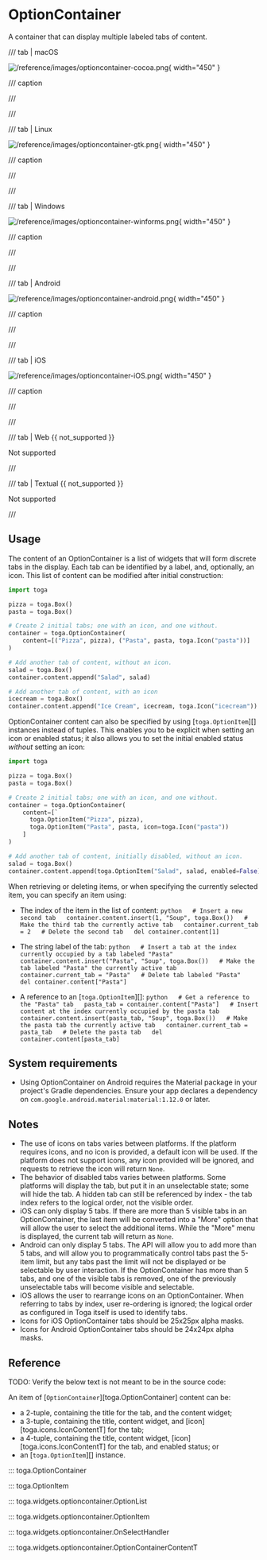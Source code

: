 # OptionContainer

A container that can display multiple labeled tabs of content.

/// tab | macOS

![/reference/images/optioncontainer-cocoa.png](/reference/images/optioncontainer-cocoa.png){ width="450" }

/// caption

///

<!-- TODO: Update alt text -->

///

/// tab | Linux

![/reference/images/optioncontainer-gtk.png](/reference/images/optioncontainer-gtk.png){ width="450" }

/// caption

///

<!-- TODO: Update alt text -->

///

/// tab | Windows

![/reference/images/optioncontainer-winforms.png](/reference/images/optioncontainer-winforms.png){ width="450" }

/// caption

///

<!-- TODO: Update alt text -->

///

/// tab | Android

![/reference/images/optioncontainer-android.png](/reference/images/optioncontainer-android.png){ width="450" }

/// caption

///

<!-- TODO: Update alt text -->

///

/// tab | iOS

![/reference/images/optioncontainer-iOS.png](/reference/images/optioncontainer-iOS.png){ width="450" }

/// caption

///

<!-- TODO: Update alt text -->

///

/// tab | Web {{ not_supported }}

Not supported

///

/// tab | Textual {{ not_supported }}

Not supported

///

## Usage

The content of an OptionContainer is a list of widgets that will form discrete tabs in the display. Each tab can be identified by a label, and, optionally, an icon. This list of content can be modified after initial construction:

```python
import toga

pizza = toga.Box()
pasta = toga.Box()

# Create 2 initial tabs; one with an icon, and one without.
container = toga.OptionContainer(
    content=[("Pizza", pizza), ("Pasta", pasta, toga.Icon("pasta"))]
)

# Add another tab of content, without an icon.
salad = toga.Box()
container.content.append("Salad", salad)

# Add another tab of content, with an icon
icecream = toga.Box()
container.content.append("Ice Cream", icecream, toga.Icon("icecream"))
```

OptionContainer content can also be specified by using [`toga.OptionItem`][] instances instead of tuples. This enables you to be explicit when setting an icon or enabled status; it also allows you to set the initial enabled status *without* setting an icon:

```python
import toga

pizza = toga.Box()
pasta = toga.Box()

# Create 2 initial tabs; one with an icon, and one without.
container = toga.OptionContainer(
    content=[`
      toga.OptionItem("Pizza", pizza),
      toga.OptionItem("Pasta", pasta, icon=toga.Icon("pasta"))
    ]
)

# Add another tab of content, initially disabled, without an icon.
salad = toga.Box()
container.content.append(toga.OptionItem("Salad", salad, enabled=False))
```

When retrieving or deleting items, or when specifying the currently selected item, you can specify an item using:

- The index of the item in the list of content:    ```python   # Insert a new second tab   container.content.insert(1, "Soup", toga.Box())   # Make the third tab the currently active tab   container.current_tab = 2   # Delete the second tab   del container.content[1]   ```

- The string label of the tab:    ```python   # Insert a tab at the index currently occupied by a tab labeled "Pasta"   container.content.insert("Pasta", "Soup", toga.Box())   # Make the tab labeled "Pasta" the currently active tab   container.current_tab = "Pasta"   # Delete tab labeled "Pasta"   del container.content["Pasta"]   ```

- A reference to an [`toga.OptionItem`][]:    ```python   # Get a reference to the "Pasta" tab   pasta_tab = container.content["Pasta"]   # Insert content at the index currently occupied by the pasta tab   container.content.insert(pasta_tab, "Soup", toga.Box())   # Make the pasta tab the currently active tab   container.current_tab = pasta_tab   # Delete the pasta tab   del container.content[pasta_tab]   ```

## System requirements

- Using OptionContainer on Android requires the Material package in your project's Gradle dependencies. Ensure your app declares a dependency on `com.google.android.material:material:1.12.0` or later.

## Notes

- The use of icons on tabs varies between platforms. If the platform requires icons, and no icon is provided, a default icon will be used. If the platform does not support icons, any icon provided will be ignored, and requests to retrieve the icon will return `None`.
- The behavior of disabled tabs varies between platforms. Some platforms will display the tab, but put it in an unselectable state; some will hide the tab. A hidden tab can still be referenced by index - the tab index refers to the logical order, not the visible order.
- iOS can only display 5 tabs. If there are more than 5 visible tabs in an OptionContainer, the last item will be converted into a "More" option that will allow the user to select the additional items. While the "More" menu is displayed, the current tab will return as `None`.
- Android can only display 5 tabs. The API will allow you to add more than 5 tabs, and will allow you to programmatically control tabs past the 5-item limit, but any tabs past the limit will not be displayed or be selectable by user interaction. If the OptionContainer has more than 5 tabs, and one of the visible tabs is removed, one of the previously unselectable tabs will become visible and selectable.
- iOS allows the user to rearrange icons on an OptionContainer. When referring to tabs by index, user re-ordering is ignored; the logical order as configured in Toga itself is used to identify tabs.
- Icons for iOS OptionContainer tabs should be 25x25px alpha masks.
- Icons for Android OptionContainer tabs should be 24x24px alpha masks.

## Reference

TODO: Verify the below text is not meant to be in the source code:

An item of [`OptionContainer`][toga.OptionContainer] content can be:

- a 2-tuple, containing the title for the tab, and the content widget;
- a 3-tuple, containing the title, content widget, and [icon][toga.icons.IconContentT] for the tab;
- a 4-tuple, containing the title, content widget, [icon][toga.icons.IconContentT] for the tab, and enabled status; or
- an [`toga.OptionItem`][] instance.

::: toga.OptionContainer

::: toga.OptionItem

::: toga.widgets.optioncontainer.OptionList

::: toga.widgets.optioncontainer.OptionItem

::: toga.widgets.optioncontainer.OnSelectHandler

::: toga.widgets.optioncontainer.OptionContainerContentT
